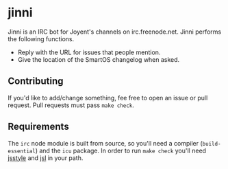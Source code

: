 # jinni

Jinni is an IRC bot for Joyent's channels on irc.freenode.net.  Jinni performs
the following functions.

* Reply with the URL for issues that people mention.
* Give the location of the SmartOS changelog when asked.

## Contributing

If you'd like to add/change something, fee free to open an issue or pull
request. Pull requests must pass `make check`.

## Requirements

The `irc` node module is built from source, so you'll need a compiler
(`build-essential`) and the `icu` package.  In order to run `make check` you'll
need [jsstyle](https://github.com/davepacheco/jsstyle) and
[jsl](https://github.com/davepacheco/javascriptlint) in your path.
